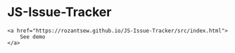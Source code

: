 # JS-Issue-Tracker


    <a href="https://rozantsew.github.io/JS-Issue-Tracker/src/index.html">
        See demo
    </a>
